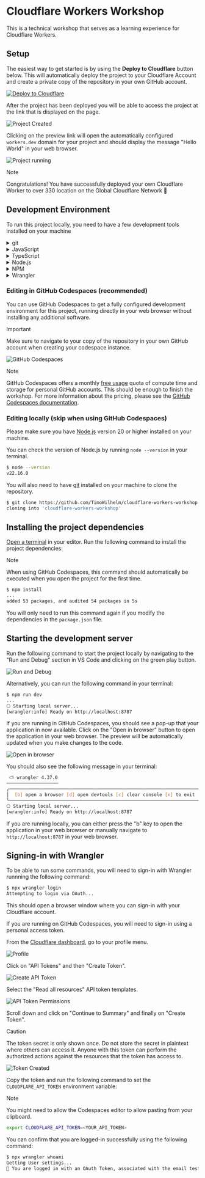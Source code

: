 # Cloudflare Workers Workshop

This is a technical workshop that serves as a learning experience for Cloudflare Workers.

## Setup

The easiest way to get started is by using the **Deploy to Cloudflare** button below. This will automatically deploy the project to your Cloudflare Account and create a private copy of the repository in your own GitHub account.

[![Deploy to Cloudflare](https://deploy.workers.cloudflare.com/button)](https://deploy.workers.cloudflare.com/?url=https://github.com/TimoWilhelm/cloudflare-workers-workshop/tree/main/)

After the project has been deployed you will be able to access the project at the link that is displayed on the page.

![Project Created](docs/images/project-created.png)

Clicking on the preview link will open the automatically configured `workers.dev` domain for your project and should display the message "Hello World" in your web browser.

![Project running](docs/images/project-running.png)

> [!NOTE]
> Congratulations! You have successfully deployed your own Cloudflare Worker to over 330 location on the Global Cloudflare Network 🥳

## Development Environment

To run this project locally, you need to have a few development tools installed on your machine

<details>
<summary>git</summary>
Git is a distributed version control system that helps you manage different versions of you code and download projects from GitHub or other websites.
</details>

<details>
<summary>JavaScript</summary>
JavaScript is a programming language that is most well-known as the scripting language for Web pages.
</details>

<details>
<summary>TypeScript</summary>
TypeScript is a strongly typed programming language that builds on JavaScript, giving you better tooling. It converts to normal JavaScript, which runs anywhere JavaScript runs.
</details>

<details>
<summary>Node.js</summary>
Node.js is a runtime to run JavaScript code outside of Web browsers.
</details>

<details>
<summary>NPM</summary>
NPM stands for "Node Package Manager" and it allows you to download code written by other people and import it into your projects. It comes bundled with Node.js
</details>

<details>
<summary>Wrangler</summary>
Wrangler is a command line tool to manage the local development of Cloudflare Workers. It uses an emulator ([Miniflare](https://developers.cloudflare.com/workers/testing/miniflare/)) under the hood to simulate the same environment the code would run in on Cloudflare.
</details>

### Editing in GitHub Codespaces (recommended)

You can use GitHub Codespaces to get a fully configured development environment for this project, running directly in your web browser without installing any additional software.

> [!IMPORTANT]  
> Make sure to navigate to your copy of the repository in your own GitHub account when creating your codespace instance.

![GitHub Codespaces](docs/images/create-codespace.png)

> [!NOTE]
> GitHub Codespaces offers a monthly [free usage](https://docs.github.com/en/billing/concepts/product-billing/github-codespaces#free-quota) quota of compute time and storage for personal GitHub accounts. This should be enough to finish the workshop. For more information about the pricing, please see the [GitHub Codespaces documentation](https://docs.github.com/en/billing/concepts/product-billing/github-codespaces).

### Editing locally (**skip when using GitHub Codespaces**)

Please make sure you have [Node.js](https://nodejs.org/) version 20 or higher installed on your machine.

You can check the version of Node.js by running `node --version` in your terminal.

```bash
$ node --version
v22.16.0
```

You will also need to have [git](https://git-scm.com/) installed on your machine to clone the repository.

```bash
$ git clone https://github.com/TimoWilhelm/cloudflare-workers-workshop.git
cloning into 'cloudflare-workers-workshop'
```

## Installing the project dependencies

[Open a terminal](https://code.visualstudio.com/docs/terminal/basics) in your editor. Run the following command to install the project dependencies:

> [!NOTE]
> When using GitHub Codespaces, this command should automatically be executed when you open the project for the first time.

```bash
$ npm install
...
added 53 packages, and audited 54 packages in 5s
```

You will only need to run this command again if you modify the dependencies in the `package.json` file.

## Starting the development server

Run the following command to start the project locally by navigating to the "Run and Debug" section in VS Code and clicking on the green play button.

![Run and Debug](docs/images/run-and-debug.png)

Alternatively, you can run the following command in your terminal:

```bash
$ npm run dev
...
⎔ Starting local server...
[wrangler:info] Ready on http://localhost:8787
```

If you are running in GitHub Codespaces, you should see a pop-up that your application in now available.
Click on the "Open in browser" button to open the application in your web browser. The preview will be automatically updated when you make changes to the code.

![Open in browser](docs/images/open-in-browser.png)

You should also see the following message in your terminal:

```bash
 ⛅️ wrangler 4.37.0
───────────────────
╭──────────────────────────────────────────────────────────────────────╮
│  [b] open a browser [d] open devtools [c] clear console [x] to exit  │
╰──────────────────────────────────────────────────────────────────────╯
⎔ Starting local server...
[wrangler:info] Ready on http://localhost:8787
```

If you are running locally, you can either press the "b" key to open the application in your web browser or manually navigate to `http://localhost:8787` in your web browser.

## Signing-in with Wrangler

To be able to run some commands, you will need to sign-in with Wrangler runnning the following command:

```bash
$ npx wrangler login
Attempting to login via OAuth...
```

This should open a browser window where you can sign-in with your Cloudflare account.

If you are running on GitHub Codespaces, you will need to sign-in using a personal access token.

From the [Cloudflare dashboard](https://dash.cloudflare.com/profile/api-tokens/), go to your profile menu.

![Profile](docs/images/profile.png)

Click on "API Tokens" and then "Create Token".

![Create API Token](docs/images/create-token.png)

Select the "Read all resources" API token templates.

![API Token Permissions](docs/images/token-permissions.png)

Scroll down and click on "Continue to Summary" and finally on "Create Token".

> [!CAUTION]
> The token secret is only shown once. Do not store the secret in plaintext where others can access it. Anyone with this token can perform the authorized actions against the resources that the token has access to.

![Token Created](docs/images/token-created.png)

Copy the token and run the following command to set the `CLOUDFLARE_API_TOKEN` environment variable:

> [!NOTE]
> You might need to allow the Codespaces editor to allow pasting from your clipboard.

```bash
export CLOUDFLARE_API_TOKEN=<YOUR_API_TOKEN>
```

You can confirm that you are logged-in successfully using the following command:

```bash
$ npx wrangler whoami
Getting User settings...
👋 You are logged in with an OAuth Token, associated with the email test@example.com
```
